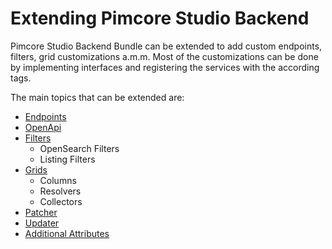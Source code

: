 # Extending Pimcore Studio Backend

Pimcore Studio Backend Bundle can be extended to add custom endpoints, filters, grid customizations a.m.m. 
Most of the customizations can be done by implementing interfaces and registering the services with the according tags.

The main topics that can be extended are:
- [Endpoints](01_Endpoints.md)
- [OpenApi](02_OpenApi.md)
- [Filters](03_Filters.md)
  - OpenSearch Filters
  - Listing Filters
- [Grids](#Grids)
  - Columns
  - Resolvers
  - Collectors
- [Patcher](#Patcher)
- [Updater](#Updater)
- [Additional Attributes](#Additional-Attributes)